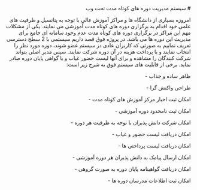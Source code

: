 <div dir='rtl' align='right'>
# سیستم مدیریت دوره های کوتاه مدت تحت وب

امروزه بسیاری از دانشگاه ها و مراکز آموزش عالی با توجه به پتانسیل و ظرفیت های علمی خود اقدام به برگزاری دوره های کوتاه
مدت آموزشی می نمایند. یکی از مشکلات مهم این مراکز در برگزاری دوره های کوتاه مدت عدم وجود سامانه ای جامع برای مدیریت
این دوره ها می باشد. در پروژه فوق قصد داریم سیستمی با 2 سطح دسترسی تعریف نماییم به صورتی که کاربران عادی در سیستم
عضو شوند، دوره مورد نظر را انتخاب نمایند و با پرداخت هزینه در آن دوره شرکت نمایند. سپس مدیر اصلی بتواند شرکت کنندگان را
مشاهده و برای آنها لیست حضور غیاب و یا گواهی پایان دوره صادر نماید. برخی از قابلیت های سیستم فوق به شرح زیر است:


ظاهر ساده و جذاب -

طراحی واکنش گرا -

امکان ثبت اخبار مرکز آموزش های کوتاه مدت -

امکان ثبت نامحدود دوره آموزشی -

امکان شرکت دانش پذیران با توجه به ظرفیت هر دوره -

امکان دریافت لیست حضور و غیاب -

امکان دریافت لیست پرداختی ها -

امکان ارسال پیامک به دانش پذیران هر دوره آموزشی -

امکان دریافت گواهینامه پایان دوره به صورت گروهی -

امکان ثبت اطلاعات مدرسان دوره ها -

</div>

